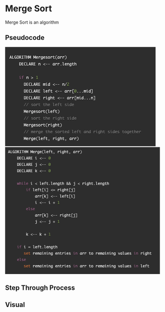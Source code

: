 # Merge Sort 
Merge Sort is an algorithm

## Pseudocode
![Merge Sort Pseudo](../../assets/merge-sort-pseudo.png)
![Merge Sort Pseudo Two](../../assets/merge-sort-pseudo-two.png)

## Step Through Process

## Visual